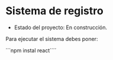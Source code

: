 <h1> Sistema de registro </h1>

- Estado del proyecto: En construcción.

Para ejecutar el sistema debes poner:

´´´npm instal react´´´´
